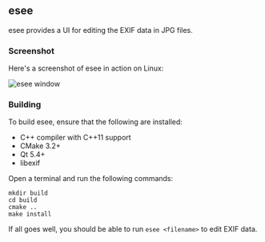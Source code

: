 ## esee

esee provides a UI for editing the EXIF data in JPG files.

### Screenshot

Here's a screenshot of esee in action on Linux:

![esee window](https://i.stack.imgur.com/wgbTz.png)

### Building

To build esee, ensure that the following are installed:

- C++ compiler with C++11 support
- CMake 3.2+
- Qt 5.4+
- libexif

Open a terminal and run the following commands:

    mkdir build
    cd build
    cmake ..
    make install

If all goes well, you should be able to run `esee <filename>` to edit EXIF data.
